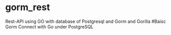 # gorm_rest
Rest-API using GO with database of Postgresql and Gorm and Gorilla
#Baisc Gorm Connect with Go under PostgreSQL 

